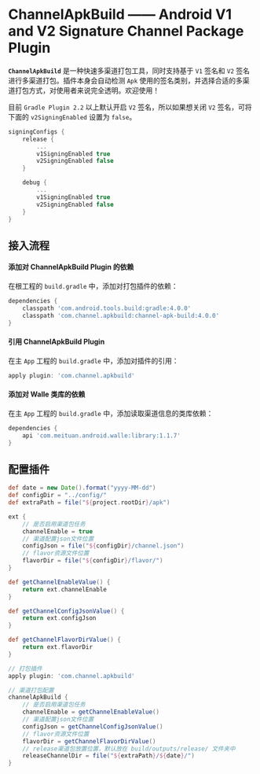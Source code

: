 # ChannelApkBuild —— Android V1 and V2 Signature Channel Package Plugin

**`ChannelApkBuild`** 是一种快速多渠道打包工具，同时支持基于 `V1` 签名和 `V2` 签名进行多渠道打包。插件本身会自动检测 `Apk` 使用的签名类别，并选择合适的多渠道打包方式，对使用者来说完全透明。欢迎使用！

目前 `Gradle Plugin 2.2` 以上默认开启 `V2` 签名，所以如果想关闭 `V2` 签名，可将下面的 `v2SigningEnabled` 设置为 `false`。
```gradle
signingConfigs {
    release {
        ...
        v1SigningEnabled true
        v2SigningEnabled false
    }

    debug {
        ...
        v1SigningEnabled true
        v2SigningEnabled false
    }
}
```

## 接入流程 ##
#### 添加对 ChannelApkBuild Plugin 的依赖 ####
在根工程的 `build.gradle` 中，添加对打包插件的依赖：
```gradle
dependencies {
    classpath 'com.android.tools.build:gradle:4.0.0'
    classpath 'com.channel.apkbuild:channel-apk-build:4.0.0'
}
```

#### 引用 ChannelApkBuild Plugin ####
在主 `App` 工程的 `build.gradle` 中，添加对插件的引用：
```gradle
apply plugin: 'com.channel.apkbuild'
```

#### 添加对 Walle 类库的依赖 ####
在主 `App` 工程的 `build.gradle` 中，添加读取渠道信息的类库依赖：
```gradle
dependencies {
    api 'com.meituan.android.walle:library:1.1.7'
}
```

## 配置插件 ##
```gradle
def date = new Date().format("yyyy-MM-dd")
def configDir = "../config/"
def extraPath = file("${project.rootDir}/apk")

ext {
    // 是否启用渠道包任务
    channelEnable = true
    // 渠道配置json文件位置
    configJson = file("${configDir}/channel.json")
    // flavor资源文件位置
    flavorDir = file("${configDir}/flavor/")
}

def getChannelEnableValue() {
    return ext.channelEnable
}

def getChannelConfigJsonValue() {
    return ext.configJson
}

def getChannelFlavorDirValue() {
    return ext.flavorDir
}

// 打包插件
apply plugin: 'com.channel.apkbuild'

// 渠道打包配置
channelApkBuild {
    // 是否启用渠道包任务
    channelEnable = getChannelEnableValue()
    // 渠道配置json文件位置
    configJson = getChannelConfigJsonValue()
    // flavor资源文件位置
    flavorDir = getChannelFlavorDirValue()
    // release渠道包放置位置，默认放在 build/outputs/release/ 文件夹中
    releaseChannelDir = file("${extraPath}/${date}/")
}
```

